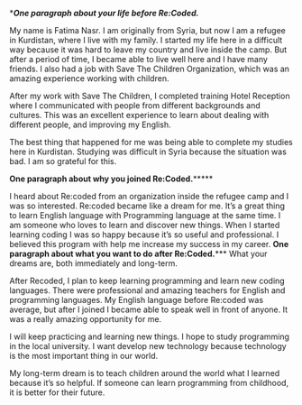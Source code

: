 ****One paragraph about your life before Re:Coded.***

My name is Fatima Nasr. I am originally from Syria, but now I am a refugee in Kurdistan, where I live with my family. I started my life here in a difficult way because it was hard to leave my country and live inside the camp.  But after a period of time, I became able to live well here and I have many friends. I also had a job with Save The Children Organization, which was an amazing experience working with children. 

After my work with Save The Children, I completed training Hotel Reception where I communicated with people from different backgrounds and cultures. This was an excellent experience to learn about dealing with different people, and improving my English.

The best thing that happened for me was being able to complete my studies here in Kurdistan. Studying was difficult in Syria because the situation was bad.  I am so grateful for this. 

******One paragraph about why you joined Re:Coded.***********

 I heard about Re:coded from an organization inside the refugee camp and I was so interested. Re:coded became like a dream for me. It’s a great thing to learn English language with Programming language at the same time. I am someone who loves to learn and discover new things. When I started learning coding I was so happy because it’s so useful and professional. I believed this program with help me increase my success in my career.
******One paragraph about what you want to do after Re:Coded.*********
What your dreams are, both immediately and long-term.

After Recoded, I plan to keep learning programming and learn new coding languages. There were  professional and amazing teachers for English and programming languages. My English language before Re:coded was average, but after I joined I became able to speak well in front of anyone. It was a really amazing opportunity for me.

I will  keep practicing and learning new things. I hope to study programming in the local university. I want develop new technology because technology is the most important thing in our world.  

My long-term dream is to teach children around the world what I learned because it’s so helpful. If someone can learn programming from childhood, it is better for their future.


